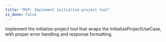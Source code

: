 ```yaml
---
title: "MCP: Implement initialize-project tool"
is_done: false
---
```


Implement the initialize-project tool that wraps the InitializeProjectUseCase, with proper error handling and response formatting.
